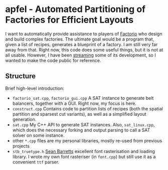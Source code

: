 # apfel - Automated Partitioning of Factories for Efficient Layouts

I want to automatically provide assistance to players of [Factorio](https://factorio.com/) who design and build complex factories. The ultimate goal would be a program that, given a list of recipes, generates a blueprint of a factory. I am still very far away from that. Right now, this code does some useful things, but it is not at all usable. However, I have been [streaming](https://www.twitch.tv/suyjuris) some of its development, so I wanted to make the code public for reference.

## Structure

Brief high-level introduction:

* `factorio_sat.cpp`, `factorio_gui.cpp` A SAT instance to generate belt balancers, together with a GUI. Right now, my focus is here.
* `construct.cpp` Contains code to partition lists of recipes (both the spatial partition and sparsest cut variants), as well as a simplified layout generation.
* `sat.cpp` My C++ API to generate SAT instances. Also, `sat_linux.cpp`, which does the necessary forking and output parsing to call a SAT solver on some instance.
* other `*.cpp` files are my personal libraries, mostly re-used from previous projects
* `stb_truetype.h` [Sean Barretts](https://github.com/nothings/stb/) excellent font rasterisation and loading library. I wrote my own font rasteriser (in `font.cpp`) but still use it as a convenient `ttf` parser.
